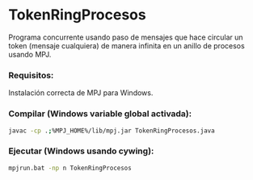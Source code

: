 # TokenRingProcesos
Programa concurrente usando paso de mensajes que hace circular un token (mensaje cualquiera) de manera infinita en un anillo de procesos usando MPJ.

### Requisitos:

 Instalación correcta de MPJ para Windows.

### Compilar (Windows variable global activada):
  ```bash
  javac -cp .;%MPJ_HOME%/lib/mpj.jar TokenRingProcesos.java
  ```
 
### Ejecutar (Windows usando cywing):
  ```bash
  mpjrun.bat -np n TokenRingProcesos
  ```
 

